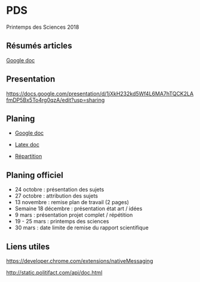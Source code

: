 # PDS
Printemps des Sciences 2018


## Résumés articles

[Google doc](https://docs.google.com/document/d/1Vgg57pdmgUG4xCS7hSC6xP5k4GovKCfQ4IM2LJRKDiM/edit?usp=sharing)

## Presentation

https://docs.google.com/presentation/d/1jXkH232kd5Wf4L6MA7hTQCK2LAfmDP5Bx5To4rg0qzA/edit?usp=sharing

## Planing

* [Google doc](https://docs.google.com/document/d/1AhPf8NOaU6Aem6HRUfJNpmVS-yzfYDsJnOrfgR4VplE/edit)

* [Latex doc](https://www.overleaf.com/12240683hvstgkkwfgff)

* [Répartition](https://docs.google.com/document/d/1cwKMxXM_aRZrQ1QV-udUW2dDhaDuJ1DZY5Zh50XlvxU/edit?usp=sharing)

## Planing officiel

- 24 octobre : présentation des sujets
- 27 octobre : attribution des sujets
- 13 novembre : remise plan de travail (2 pages)
- Semaine 18 décembre : présentation état art / idées
- 9 mars : présentation projet complet / répétition
- 19 - 25 mars : printemps des sciences
- 30 mars : date limite de remise du rapport scientifique


## Liens utiles

https://developer.chrome.com/extensions/nativeMessaging

http://static.politifact.com/api/doc.html
